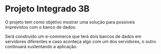 # Projeto Integrado 3B
O projeto tem como objetivo mostrar uma solução para possíveis imprevistos com o banco de dados.

Será construído um e-commerce que terá dois bancos de dados em servidores diferentes e caso aconteça algo com um dos servidores, o outro continuará sustentando a aplicação.

